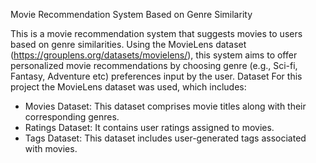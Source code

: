  Movie Recommendation System Based on Genre Similarity

This is a movie recommendation system that suggests movies to users based on genre similarities. Using the MovieLens dataset (https://grouplens.org/datasets/movielens/), this system aims to offer personalized movie recommendations by choosing genre (e.g., Sci-fi, Fantasy, Adventure etc) preferences input by the user.
Dataset
For this project the MovieLens dataset was used, which includes:
* Movies Dataset: This dataset comprises movie titles along with their corresponding genres.
* Ratings Dataset: It contains user ratings assigned to movies.
* Tags Dataset: This dataset includes user-generated tags associated with movies.
